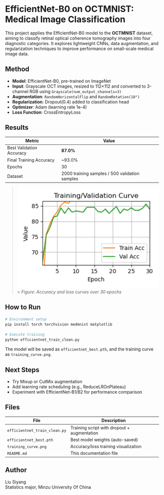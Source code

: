 # EfficientNet-B0 on OCTMNIST: Medical Image Classification

This project applies the EfficientNet-B0 model to the **OCTMNIST** dataset, aiming to classify retinal optical coherence tomography images into four diagnostic categories. It explores lightweight CNNs, data augmentation, and regularization techniques to improve performance on small-scale medical image data.

## Method

- **Model**: EfficientNet-B0, pre-trained on ImageNet
- **Input**: Grayscale OCT images, resized to 112×112 and converted to 3-channel RGB using `Grayscale(num_output_channels=3)`
- **Augmentation**: `RandomHorizontalFlip` and `RandomRotation(10°)`
- **Regularization**: Dropout(0.4) added to classification head
- **Optimizer**: Adam (learning rate 1e-4)
- **Loss Function**: CrossEntropyLoss

## Results

| Metric                   | Value                                          |
| ------------------------ | ---------------------------------------------- |
| Best Validation Accuracy | **87.0%**                                      |
| Final Training Accuracy  | ~93.0%                                         |
| Epochs                   | 30                                             |
| Dataset                  | 2000 training samples / 500 validation samples |

> ![Training Curve](training_curve.png) > _Figure: Accuracy and loss curves over 30 epochs_

## How to Run

```bash
# Environment setup
pip install torch torchvision medmnist matplotlib

# Execute training
python efficientnet_train_clean.py
```

The model will be saved as `efficientnet_best.pth`, and the training curve as `training_curve.png`.

## Next Steps

- Try Mixup or CutMix augmentation
- Add learning rate scheduling (e.g., ReduceLROnPlateau)
- Experiment with EfficientNet-B1/B2 for performance comparison

## Files

| File                          | Description                                 |
| ----------------------------- | ------------------------------------------- |
| `efficientnet_train_clean.py` | Training script with dropout + augmentation |
| `efficientnet_best.pth`       | Best model weights (auto-saved)             |
| `training_curve.png`          | Accuracy/loss training visualization        |
| `README.md`                   | This documentation file                     |

## Author

Liu Siyang  
Statistics major, Minzu University Of China
